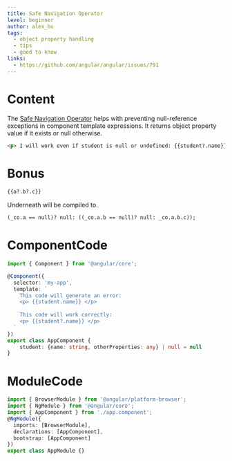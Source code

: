 ```yaml
---
title: Safe Navigation Operator
level: beginner
author: alex_bu
tags:
  - object property handling
  - tips
  - good to know
links:
  - https://github.com/angular/angular/issues/791
---
```


# Content
The [Safe Navigation Operator](https://angular.io/guide/template-syntax#the-safe-navigation-operator----and-null-property-paths) helps with preventing null-reference exceptions in component template expressions. It returns object property value if it exists or null otherwise.

```html
<p> I will work even if student is null or undefined: {{student?.name}} </p>
```

# Bonus
```html
{{a?.b?.c}} 
```

Underneath will be compiled to.
```html
(_co.a == null)? null: ((_co.a.b == null)? null: _co.a.b.c));
```

# ComponentCode
```typescript
import { Component } from '@angular/core';

@Component({
  selector: 'my-app',
  template: `
    This code will generate an error:
    <p> {{student.name}} </p>
    
    This code will work correctly:
    <p> {{student?.name}} </p>
  `
})
export class AppComponent {
    student: {name: string, otherProperties: any} | null = null
}
```

# ModuleCode
```typescript
import { BrowserModule } from '@angular/platform-browser';
import { NgModule } from '@angular/core';
import { AppComponent } from './app.component';
@NgModule({
  imports: [BrowserModule],
  declarations: [AppComponent],
  bootstrap: [AppComponent]
})
export class AppModule {}
```
